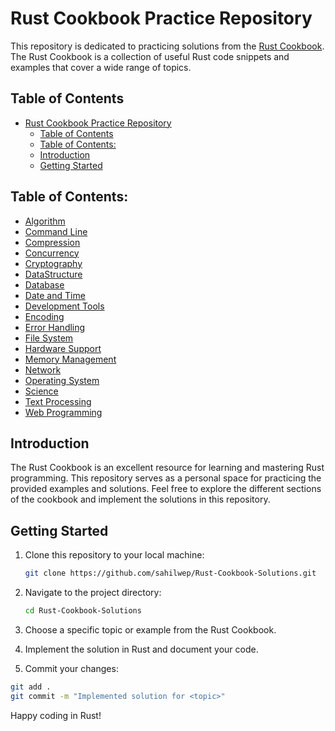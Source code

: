 # Rust Cookbook Practice Repository

This repository is dedicated to practicing solutions from the [Rust Cookbook](https://rust-lang-nursery.github.io/rust-cookbook/intro.html). The Rust Cookbook is a collection of useful Rust code snippets and examples that cover a wide range of topics.

## Table of Contents

- [Rust Cookbook Practice Repository](#rust-cookbook-practice-repository)
  - [Table of Contents](#table-of-contents)
  - [Table of Contents:](#table-of-contents-1)
  - [Introduction](#introduction)
  - [Getting Started](#getting-started)


## Table of Contents:

- [Algorithm]()
- [Command Line]()
- [Compression]()
- [Concurrency]()
- [Cryptography]()
- [DataStructure]()
- [Database]()
- [Date and Time]()
- [Development Tools]()
- [Encoding]()
- [Error Handling]()
- [File System]()
- [Hardware Support]()
- [Memory Management]()
- [Network]()
- [Operating System]()
- [Science]()
- [Text Processing]()
- [Web Programming]()


## Introduction

The Rust Cookbook is an excellent resource for learning and mastering Rust programming. This repository serves as a personal space for practicing the provided examples and solutions. Feel free to explore the different sections of the cookbook and implement the solutions in this repository.

## Getting Started

1. Clone this repository to your local machine:

   ```bash
   git clone https://github.com/sahilwep/Rust-Cookbook-Solutions.git
   ```

2. Navigate to the project directory:

   ```bash
   cd Rust-Cookbook-Solutions
   ```

3. Choose a specific topic or example from the Rust Cookbook.

4. Implement the solution in Rust and document your code.

5. Commit your changes:

```bash
git add .
git commit -m "Implemented solution for <topic>"
```

Happy coding in Rust!

